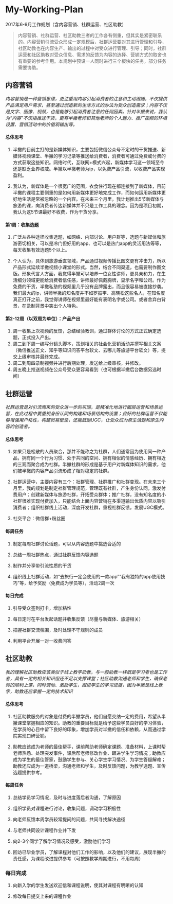 # My-Working-Plan
2017年6-9月工作规划（含内容营销、社群运营、社区助教）

> 内容营销、社群运营、社区助教三者的工作各有侧重，但其实是紧密联系的。内容营销引流受众形成一定规模后，社群运营要对其进行管理和引导，社区助教也在内容生产、输出的过程中对受众进行管理、引导；同时，社群运营和社区助教对受众信息、需求的反馈为内容的选择、营销方式的取舍也有重要的参考作用。本规划中预设一人同时进行三个板块的任务，部分任务需要协助。



## 内容营销
*内容营销是一种营销思维，更注重用内容引起消费者的注意和主动跟随，不仅提供产品满足用户需求，甚至通过创造新的生活方式的办法为受众创造需求；内容不仅是文字、图像、视频，也是能够引起消费者注意的任何因素。针对半撇来说，我认为“内容”不仅指推送干货，更有半撇老师和其他老师的个人魅力、推广视频的环境设置、营销活动中的价值观输出等。*


#### 总体思考
1. 半撇的目前主打的是新媒体知识，主要包括微信公众号不定时的干货推送、新媒体视频课堂、半撇的学习记录等推送给消费者，消费者可通过免费或付费的方式获取这些知识。网络时代，互联网+模式兴起，新媒体学习这一领域至今还是缺乏业界权威。半撇以半撇老师为ip，以免费产品引流，以收费产品实现盈利。

2. 我认为，新媒体是一个很宽广的范围，衣食住行现在都连接到了新媒体，目前半撇的课程主要侧重的是如何用新媒体更好地完成工作，而如何运用新媒体更好地生活是常被忽略的一个内容。在未来三个月里，我计划推出5节新媒体与旅游的课，向消费者传达新媒体并不只是工作工具的理念。因为是项目初期，我认为这5节课最好不收费，作为干货分享。


#### 第1周：收集选题
1. 广泛从各种途径收集选题，如网络、内部讨论、用户群等，选题与新媒体和旅游密切相关，可以是冷门但好用的app、也可以是热门app的灵活用法等等，每天收集有效选题5个以上。

2. 个人认为，具体到旅游垂直领域，产品通过视频传播比图文更有冲击力，所以产品形式延续半撇视频小课堂的形式。当然，结合不同渠道，也需要制作图文版。形象代言人方面，我觉得半撇可以培养一位女性讲师，更具亲和力，在生活细分领域更能给消费者信任感，讲师最好佩戴胸牌，显示名字和公司。作为免费的干货，半撇私塾的视频里几乎没有品牌露出，而且很容易被直接抄袭。我们最大的ip，讲师半撇的知名度并不如罗振宇、高晓松这些名人，在知名度真正打开之前，我觉得讲师在视频里最好能有表明名字或公司。或者舍弃白背景，在录制背景中突出个人特色。


#### 第2-12周（以双周为单位）：产品产出
1. 周一收集上次视频的反馈，总结经验教训，通过群体讨论的方式正式确定选题，正式投入产出。
2. 周二到下周一编写分镜头脚本，策划相关的社会化营销活动并撰写相关文案（微信推送正文、知乎等知识问答平台软文、去哪儿等旅游平台软文）等，提交上级审核并最终完成。
3. 周二到周四录制视频并进行后期处理，发送给上级审核，并修改。
4. 周五晚上推送视频在公众号受众更容易看到（也可根据半撇后台数据另选时间）



## 社群运营
*社群运营是对引流而来的受众进一步的巩固，是精准化地进行圈层运营和场景运营，在此过程中要重视身份认同的构建和场景结构的设置；良好的社群运营不仅能够增强用户粘性，构建贸易壁垒，还能鼓励UGC，让受众成为原生话题和原生内容的创造者。*


#### 总体思考
1. 如果只是松散的人员聚合，那并不能称之为社群，人们通常因为使用同一种产品，拥有同一个行为习惯、处于共同的空间、拥有相似的情感经历、拥有相近的三观而聚合成为社群。半撇社群的形成是基于用户对新媒体知识的需求，他们被半撇的内容产品引流形成了相对稳定的社群。

2. 社群运营中，主要内容有三个：社群管理、社群推广和社群变现。在未来三个月里，我的规划是制定社群管理规范，管理既有社群，产生身份认同，激发付费用户；创建新媒体与旅游社群，开拓受众群体；推广社群，没有知名度的小社群很难实现付费加入，只能结合上面内容营销在多渠道输出优质内容以吸引消费者；组织社群线上活动，深度开发社群，重视社群反馈，发展UGC模式。

3. 社交平台：微信群+粉丝圈


#### 每周任务
1. 制定每周社群讨论话题，可以从内容选题中挑选合适的

2. 总结一周社群热点，通过社群反馈内容选题

3. 制作并分享带引流性质的干货

4. 组织线上社群活动，如“去旅行一定会使用的一款app”“我有独特的app使用技巧”等，给予奖励（免费成为学员等），活动2周一次


#### 每日完成
1. 引导受众签到打卡，增加粘性

2. 每日定时在平台发起话题并收集反馈（尽量与新媒体、旅游相关）

3. 把握社群交流氛围，及时处理不守规则的成员

4. 利用平台开展一对一收费问答



## 社区助教
*我的理解社区助教应该类似于线上教学助教，与一般助教一样既是学习者也是工作者，具有一定的相关知识但还不足以支撑课堂；社区助教沟通老师和学生，确保老师的顺利上课，同时调动、激励学生，跟进学生的学习进度，因为半撇是线上教学，助教还应掌握一定的技术知识*


#### 总体思考
1. 社区助教服务的对象是付费的半撇学员，他们自愿交纳一定的费用，希望从半撇课堂掌握相应的知识。助教的重要目标就是给予这些学员良好的学习体验，在学员的心目中留下良好的印象，增加学员对半撇的信任和依赖，从而通过学院实现口碑营销。

2. 助教应该成为老师的最佳帮手，课前帮助老师确定课题、准备材料，上课时帮老师热场、处理突发事件，课后帮老师修改作业、跟进学生学习情况；助教应成为学生的最佳管家，鼓励学生参与、关心学生学习情况、为学生答疑解难；助教还应成为一道桥梁，沟通老师和学生，及时反馈问题，为教学选题、宣传选题提供参考。


#### 每周任务
1. 总结学员学习情况，及时与进度落后者沟通，了解原因

2. 组织学员对课程进行讨论，收集问题，调动学习积极性

3. 向老师反馈本周学员较常提问的问题，共同寻找解决途径

4. 与老师共同设计课程作业并下发

5. 向2-3个同学了解学习情况及感受，激励他们学习

6. 回访已毕业学员，了解课程对他们工作的影响，以及他们的建议，展现半撇的责任感，为课程改进提供参考（可按照教学周期进行，不用每周）


### 每日完成
1. 向新入学的学生发送欢迎信和课程说明，使其对课程有明晰的认知

2. 修改每日提交上来的课程作业
